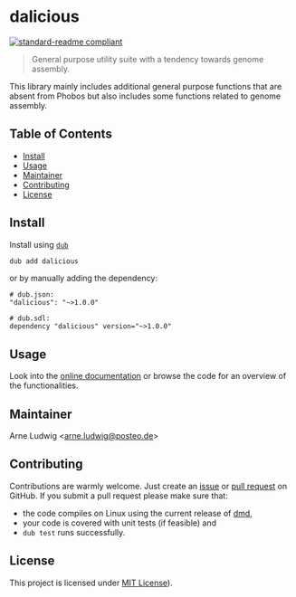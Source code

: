 dalicious
=========

[![standard-readme compliant](https://img.shields.io/badge/readme%20style-standard-brightgreen.svg?style=flat-square)](https://github.com/RichardLitt/standard-readme)

> General purpose utility suite with a tendency towards genome assembly.

This library mainly includes additional general purpose functions that are
absent from Phobos but also includes some functions related to genome assembly.


Table of Contents
-----------------

- [Install](#install)
- [Usage](#usage)
- [Maintainer](#maintainer)
- [Contributing](#contributing)
- [License](#license)


Install
--------

Install using [`dub`](https://code.dlang.org/)

```sh
dub add dalicious
```

or by manually adding the dependency:

```
# dub.json:
"dalicious": "~>1.0.0"

# dub.sdl:
dependency "dalicious" version="~>1.0.0"
```


Usage
-----

Look into the [online documentation](https://dalicious.dpldocs.info/dalicious.html)
or browse the code for an overview of the functionalities.


Maintainer
----------

Arne Ludwig &lt;<arne.ludwig@posteo.de>&gt;


Contributing
------------

Contributions are warmly welcome. Just create an [issue][gh-issues] or [pull request][gh-pr] on GitHub. If you submit a pull request please make sure that:

- the code compiles on Linux using the current release of [dmd][dmd-download],
- your code is covered with unit tests (if feasible) and
- `dub test` runs successfully.


[gh-issues]: https://github.com/a-ludi/dentist/issues
[gh-pr]: https://github.com/a-ludi/dentist/pulls
[dmd-download]: https://dlang.org/download.html#dmd


License
-------

This project is licensed under [MIT License](./LICENSE)).
